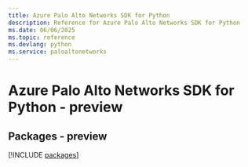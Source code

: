 ```yaml
---
title: Azure Palo Alto Networks SDK for Python
description: Reference for Azure Palo Alto Networks SDK for Python
ms.date: 06/06/2025
ms.topic: reference
ms.devlang: python
ms.service: paloaltonetworks
---
```

# Azure Palo Alto Networks SDK for Python - preview
## Packages - preview
[!INCLUDE [packages](palo-alto-networks-index.md)]
